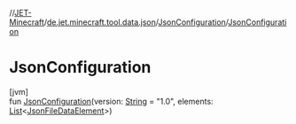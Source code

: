 //[JET-Minecraft](../../../index.md)/[de.jet.minecraft.tool.data.json](../index.md)/[JsonConfiguration](index.md)/[JsonConfiguration](-json-configuration.md)

# JsonConfiguration

[jvm]\
fun [JsonConfiguration](-json-configuration.md)(version: [String](https://kotlinlang.org/api/latest/jvm/stdlib/kotlin/-string/index.html) = "1.0", elements: [List](https://kotlinlang.org/api/latest/jvm/stdlib/kotlin.collections/-list/index.html)&lt;[JsonFileDataElement](../-json-file-data-element/index.md)&gt;)
